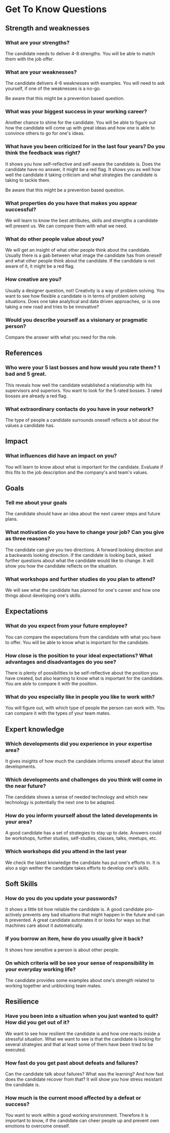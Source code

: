 # Get To Know Questions

## Strength and weaknesses

### What are your strengths?
The candidate needs to deliver 4-8 strengths. You will be able to match them with the job offer.

### What are your weaknesses?
The candidate delivers 4-6 weaknesses with examples. You will need to ask yourself, if one of the weaknesses is a no-go.
    
Be aware that this might be a prevention based question.

### What was your biggest success in your working career?
Another chance to shine for the candidate. You will be able to figure out how the candidate will come up with great ideas and how one is able to convince others to go for one's ideas.

### What have you been criticized for in the last four years? Do you think the feedback was right?
It shows you how self-reflective and self-aware the candidate is. Does the candidate have no answer, it might be a red flag. It shows you as well how well the candidate it taking criticism and what strategies the candidate is taking to tackle them.

Be aware that this might be a prevention based question.

### What properties do you have that makes you appear successful?
We will learn to know the best attributes, skills and strengths a candidate will present us. We can compare them with what we need.

### What do other people value about you?
We will get an insight of what other people think about the candidate. Usually there is a gab between what image the candidate has from oneself and what other people think about the candidate. If the candidate is not aware of it, it might be a red flag.

### How creative are you?
Usually a designer question, not! Creativity is a way of problem solving. You want to see how flexible a candidate is in terms of problem solving situations. Does one take analytical and data driven approaches, or is one taking a new road and tries to be innovative?

### Would you describe yourself as a visionary or pragmatic person?
Compare the answer with what you need for the role.

## References

### Who were your 5 last bosses and how would you rate them? 1 bad and 5 great.
This reveals how well the candidate established a relationship with his supervisors and superiors. You want to look for the 5 rated bosses. 3 rated bosses are already a red flag.

### What extraordinary contacts do you have in your network?
The type of people a candidate surrounds oneself reflects a bit about the values a candidate has.

## Impact

### What influences did have an impact on you?
You will learn to know about what is important for the candidate. Evaluate if this fits to the job description and the company's and team's values.

## Goals

### Tell me about your goals
The candidate should have an idea about the next career steps and future plans.

### What motivation do you have to change your job? Can you give as three reasons?
The candidate can give you two directions. A forward looking direction and a backwards looking direction. If the candidate is looking back, asked further questions about what the candidate would like to change. It will show you how the candidate reflects on the situation.

### What workshops and further studies do you plan to attend?
We will see what the candidate has planned for one's career and how one things about developing one's skills.

## Expectations

### What do you expect from your future employee?
You can compare the expectations from the candidate with what you have to offer. You will be able to know what is important for the candidate.

### How close is the position to your ideal expectations? What advantages and disadvantages do you see?
There is plenty of possibilities to be self-reflective about the position you have created, but also learning to know what is important for the candidate. You are able to compare it with the position.

### What do you especially like in people you like to work with?
You will figure out, with which type of people the person can work with. You can compare it with the types of your team mates.

## Expert knowledge

### Which developments did you experience in your expertise area?
It gives insights of how much the candidate informs oneself about the latest developments.

### Which developments and challenges do you think will come in the near future?
The candidate shows a sense of needed technology and which new technology is potentially the next one to be adapted.

### How do you inform yourself about the lated developments in your area?
A good candidate has a set of strategies to stay up to date. Answers could be workshops, further studies, self-studies, classes, talks, meetups, etc.

### Which workshops did you attend in the last year
We check the latest knowledge the candidate has put one's efforts in. It is also a sign wether the candidate takes efforts to develop one's skills.


## Soft Skills

### How do you do you update your passwords?
It shows a little bit how reliable the candidate is. A good candidate pro-actively prevents any bad situations that might happen in the future and can b prevented. A great candidate automates it or looks for ways so that machines care about it automatically.

### If you borrow an item, how do you usually give it back?
It shows how sensitive a person is about other people.

### On which criteria will be see your sense of responsibility in your everyday working life?
The candidate provides some examples about one's strength related to working together and unblocking team mates.

## Resilience

### Have you been into a situation when you just wanted to quit? How did you get out of it?
We want to see how resilient the candidate is and how one reacts inside a stressful situation. What we want to see is that the candidate is looking for several strategies and that at least some of them have been tried to be executed.

### How fast do you get past about defeats and failures?
Can the candidate talk about failures? What was the learning? And how fast does the candidate recover from that? It will show you how stress resistant the candidate is.

### How much is the current mood affected by a defeat or success?
You want to work within a good working environment. Therefore it is important to know, if the candidate can cheer people up and prevent own emotions to overcome oneself.
